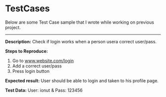 # TestCases

Below are some Test Case sample that I wrote while working on previous project.

--------------

**Description:**
Check if login works when a person usera correct user/pass.

**Steps to Reproduce:**
1. Go to www.website.com/login
2. Add a correct user/pass
3. Press login button

**Expected result:**
User should be able to login and taken to his profile page.

**Test Data:**
User: ionut & Pass: 123456
